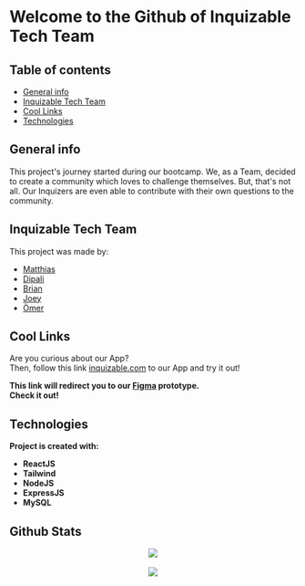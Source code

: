 # Welcome to the Github of Inquizable Tech Team

## Table of contents
* [General info](#general-info)
* [Inquizable Tech Team](#inquizable-tech-team)
* [Cool Links](#cool-links)
* [Technologies](#technologies)

## General info
This project's journey started during our bootcamp. We, as a Team, decided to create a community which loves to challenge themselves. 
But, that's not all. Our Inquizers are even able to contribute with their own questions to the community.

## Inquizable Tech Team
This project was made by:
* [Matthias](https://github.com/MatthiasvsGitHub)
* [Dipali](https://github.com/Dipalibedarkar)
* [Brian](https://github.com/desiredstate2021)
* [Joey](https://github.com/joey-ammar)
* [Ömer](https://github.com/oemerueguer)

## Cool Links

Are you curious about our App? <br/>
Then, follow this link [inquizable.com](https://www.inquizable.com/home) to our App and try it out! <b/> <br/>

This link will redirect you to our [Figma](https://www.figma.com/proto/I5NdL5ou6My2V6eNsFVC7U/Inquizable-Mobile-Wireframe?scaling=scale-down&page-id=0%3A1&node-id=2%3A2) prototype. <br/> 
Check it out!


## Technologies
Project is created with:
* ReactJS
* Tailwind
* NodeJS
* ExpressJS
* MySQL

## Github Stats  
<div align="center"><img src="https://github-readme-stats.vercel.app/api?username=Inquizable-Tech-Team&show_icons=true&count_private=true&hide_border=true" align="center" /></div>  

<br/>  

<div align="center">
<img src="https://komarev.com/ghpvc/?username=Inquizable-Tech-Team&&style=flat-square" align="center" />
</div>  

